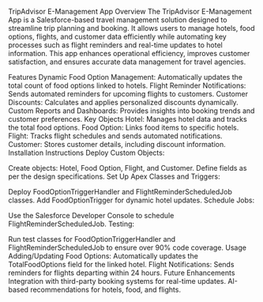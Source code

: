 TripAdvisor E-Management App
Overview
The TripAdvisor E-Management App is a Salesforce-based travel management solution designed to streamline trip planning and booking. It allows users to manage hotels, food options, flights, and customer data efficiently while automating key processes such as flight reminders and real-time updates to hotel information. This app enhances operational efficiency, improves customer satisfaction, and ensures accurate data management for travel agencies.

Features
Dynamic Food Option Management: Automatically updates the total count of food options linked to hotels.
Flight Reminder Notifications: Sends automated reminders for upcoming flights to customers.
Customer Discounts: Calculates and applies personalized discounts dynamically.
Custom Reports and Dashboards: Provides insights into booking trends and customer preferences.
Key Objects
Hotel: Manages hotel data and tracks the total food options.
Food Option: Links food items to specific hotels.
Flight: Tracks flight schedules and sends automated notifications.
Customer: Stores customer details, including discount information.
Installation Instructions
Deploy Custom Objects:

Create objects: Hotel, Food Option, Flight, and Customer.
Define fields as per the design specifications.
Set Up Apex Classes and Triggers:

Deploy FoodOptionTriggerHandler and FlightReminderScheduledJob classes.
Add FoodOptionTrigger for dynamic hotel updates.
Schedule Jobs:

Use the Salesforce Developer Console to schedule FlightReminderScheduledJob.
Testing:

Run test classes for FoodOptionTriggerHandler and FlightReminderScheduledJob to ensure over 90% code coverage.
Usage
Adding/Updating Food Options:
Automatically updates the TotalFoodOptions field for the linked hotel.
Flight Notifications:
Sends reminders for flights departing within 24 hours.
Future Enhancements
Integration with third-party booking systems for real-time updates.
AI-based recommendations for hotels, food, and flights.
